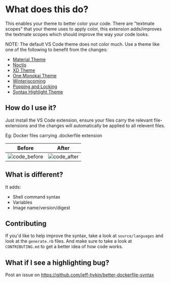 # What does this do?
This enables your theme to better color your code. There are "textmate scopes" that your theme uses to apply color, this extension adds/improves the textmate scopes which should improve the way your code looks.

NOTE: The default VS Code theme does not color much. Use a theme like one of the following to benefit from the changes:
- [Material Theme](https://marketplace.visualstudio.com/items?itemName=Equinusocio.vsc-material-theme)
- [Noctis](https://marketplace.visualstudio.com/items?itemName=liviuschera.noctis)
- [XD Theme](https://marketplace.visualstudio.com/items?itemName=jeff-hykin.xd-theme)
- [One Monokai Theme](https://marketplace.visualstudio.com/items?itemName=azemoh.one-monokai)
- [Winteriscoming](https://marketplace.visualstudio.com/items?itemName=johnpapa.winteriscoming)
- [Popping and Locking](https://marketplace.visualstudio.com/items?itemName=hedinne.popping-and-locking-vscode)
- [Syntax Highlight Theme](https://marketplace.visualstudio.com/items?itemName=peaceshi.syntax-highlight)

## How do I use it?
Just install the VS Code extension, ensure your files carry the relevant file-extensions and the changes will automatically be applied to all relevent files.

Eg: Docker files carrying .dockerfile extension

Before                     | After
:-------------------------:|:-------------------------:
![code_before](https://user-images.githubusercontent.com/17692058/60419625-5d631c00-9bab-11e9-9465-2c2b0f37a54b.png) |![code_after](https://user-images.githubusercontent.com/17692058/60419650-694ede00-9bab-11e9-820c-8650ec758dc0.png)


## What is different?

It adds:
- Shell command syntax
- Variables
- Image name/version/digest

## Contributing
If you'd like to help improve the syntax, take a look at `source/languages` and look at the `generate.rb` files. And make sure to take a look at `CONTRIBUTING.md` to get a better idea of how code works.

## What if I see a highlighting bug?
Post an issue on https://github.com/jeff-hykin/better-dockerfile-syntax
